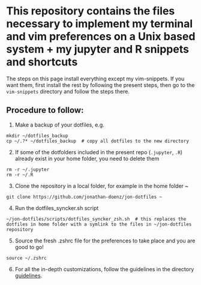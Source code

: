 # This repository contains the files necessary to implement my terminal and vim preferences on a Unix based system + my jupyter and R snippets and shortcuts

The steps on this page install everything except my vim-snippets. If you want them, first install the rest by following the present steps, then go to the `vim-snippets` directory and follow the steps there.

## Procedure to follow:
1) Make a backup of your dotfiles, e.g.
```
mkdir ~/dotfiles_backup
cp ~/.?* ~/dotfiles_backup 	# copy all dotfiles to the new directory
```

2) If some of the dotfolders included in the present repo (`.jupyter`, `.R`) already exist in your home folder, you need to delete them
```
rm -r ~/.jupyter
rm -r ~/.R
```

3) Clone the repository in a local folder, for example in the home folder ~
```
git clone https://github.com/jonathan-doenz/jon-dotfiles ~
```

4) Run the dotfiles_syncker.sh script
```
~/jon-dotfiles/scripts/dotfiles_syncker_zsh.sh 	# this replaces the dotfiles in home folder with a symlink to the files in ~/jon-dotfiles repository
```

5) Source the fresh .zshrc file for the preferences to take place and you are good to go!
```
source ~/.zshrc
```

6) For all the in-depth customizations, follow the guidelines in the directory [guidelines](./guidelines).
